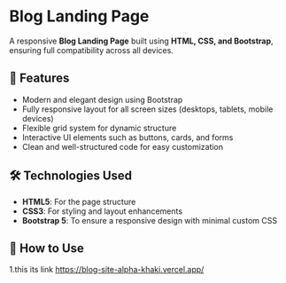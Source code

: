 # Blog Landing Page  

A responsive **Blog Landing Page** built using **HTML, CSS, and Bootstrap**, ensuring full compatibility across all devices.  

## 🚀 Features  

- Modern and elegant design using Bootstrap  
- Fully responsive layout for all screen sizes (desktops, tablets, mobile devices)  
- Flexible grid system for dynamic structure  
- Interactive UI elements such as buttons, cards, and forms  
- Clean and well-structured code for easy customization  

## 🛠️ Technologies Used  

- **HTML5**: For the page structure  
- **CSS3**: For styling and layout enhancements  
- **Bootstrap 5**: To ensure a responsive design with minimal custom CSS  

## 📌 How to Use  

1.this its link https://blog-site-alpha-khaki.vercel.app/
